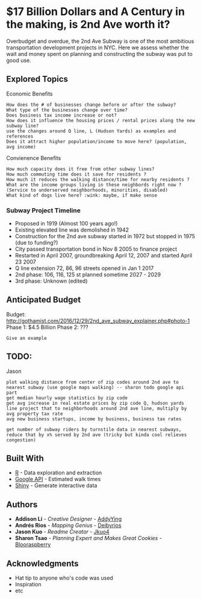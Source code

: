 # $17 Billion Dollars and A Century in the making, is 2nd Ave worth it?

Overbudget and overdue, the 2nd Ave Subway is one of the most ambitious transportation development projects in NYC. Here we assess whether the wait and money spent on planning and constructing the subway was put to good use.

## Explored Topics

Economic Benefits

```
How does the # of businesses change before or after the subway? 
What type of the businesses change over time?
Does business tax income increase or not? 
How does it influence the housing prices / rental prices along the new subway line?
use the changes around Q line, L (Hudson Yards) as examples and references
Does it attract higher population/income to move here? (population, avg income)

```
Convienence Benefits
```
How much capacity does it free from other subway lines?
How much commuting time does it save for residents ?
How much it reduces the walking distance/time for nearby residents ?  
What are the income groups living in these neighbords right now ? (Service to underserved neighborhoods, minorities, disabled)
What kind of dogs live here? :wink: maybe, if make sense 
```


### Subway Project Timeline

- Proposed in 1919 (Almost 100 years ago!)
- Existing elevated line was demolished in 1942
- Construction for the 2nd ave subway started in 1972 but stopped in 1975 (due to funding?)
- City passed transportation bond in Nov 8 2005 to finance project
- Restarted in April 2007, groundbreaking April 12, 2007 and started April 23 2007
- Q line extension 72, 86, 96 streets opened in Jan 1 2017
- 2nd phase: 106, 116, 125 st planned sometime 2027 - 2029
- 3rd phase: Unknown (edited)

## Anticipated Budget

Budget: 
http://gothamist.com/2016/12/29/2nd_ave_subway_explainer.php#photo-1
Phase 1: $4.5 Billion
Phase 2: ???

```
Give an example
```

## TODO:

Jason

```
plot walking distance from center of zip codes around 2nd ave to nearest subway (use google maps walking) -- sharon todo google api part
get median hourly wage statistics by zip code
get avg increase in real estate prices by zip code Q, hudson yards line project that to neighborhoods around 2nd ave line, multiply by avg property tax rate
avg new business startups, income by business, business tax rates

get number of subway riders by turnstile data in nearest subways, reduce that by x% served by 2nd ave (tricky but kinda cool relieves congestion)
```

## Built With

* [R](http://www.R.org) - Data exploration and extraction
* [Google API](https://www.google.com/) - Estimated walk times
* [Shiny](https://rometools.github.io/rome/) - Generate interactive data


## Authors

* **Addison Li** - *Creative Designer* - [AddyYing](https://github.com/AddyYing)
* **Andrés Rios** - *Mapping Genius* - [Deibyrios](https://github.com/Deibyrios)
* **Jason Kuo** - *Readme Creator* - [Jkuo4](https://github.com/jkuo4)
* **Sharon Tsao** - *Planning Expert and Makes Great Cookies* - [Blooraspberry](https://github.com/Blooraspberry)


## Acknowledgments

* Hat tip to anyone who's code was used
* Inspiration
* etc
